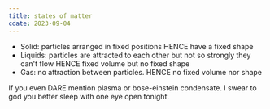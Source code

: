 ```yaml
---
title: states of matter
cdate: 2023-09-04
---
```


- Solid: particles arranged in fixed positions HENCE have a fixed shape
- Liquids: particles are attracted to each other but not so strongly they can't flow HENCE fixed volume but no fixed shape
- Gas: no attraction between particles. HENCE no fixed volume nor shape

If you even DARE mention plasma or bose-einstein condensate. I swear to god you better sleep with one eye open tonight.

